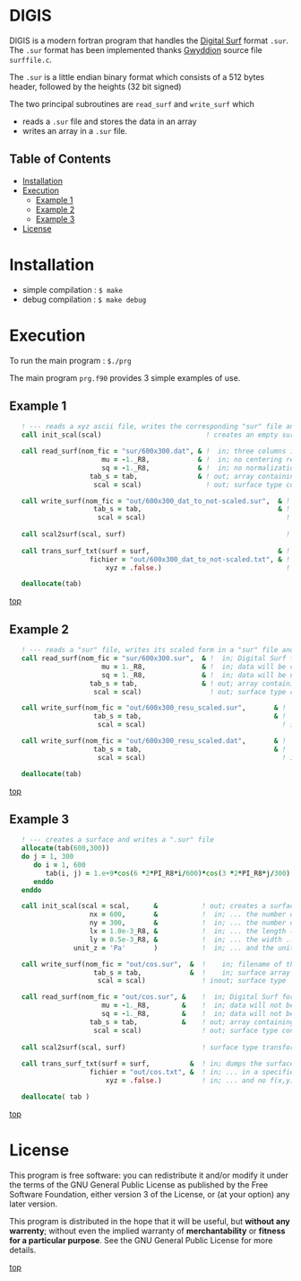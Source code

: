 DIGIS
=====

DIGIS is a modern fortran program that handles the [Digital Surf](https://www.digitalsurf.com/) format ```.sur```. The ```.sur``` format has been implemented thanks [Gwyddion](http://gwyddion.net/) source file ```surffile.c```.

The ```.sur``` is a little endian binary format which consists of a 512 bytes header, followed by the heights (32 bit signed) 

The two principal subroutines are ```read_surf``` and ```write_surf``` which 
* reads a ```.sur``` file and stores the data in an array
* writes an array in a ```.sur``` file.

Table of Contents
-----------------
- [Installation](#Installation)
- [Execution](#Execution)
	- [Example 1](#Example-1)
	- [Example 2](#Example-2)
	- [Example 3](#Example-3)
- [License](#License)

Installation
============

* simple compilation : ```$ make```
* debug compilation : ```$ make debug```

Execution
=========

To run the main program : ```$./prg```

The main program ```prg.f90``` provides 3 simple examples of use.

Example 1
---------

```fortran
   ! --- reads a xyz ascii file, writes the corresponding "sur" file and dumps the header
   call init_scal(scal)                          ! creates an empty surface type (fortran form)

   call read_surf(nom_fic = "sur/600x300.dat", & !  in; three columns in ascii format : x y f(x,y); no header; tab separation
                       mu = -1._R8,            & !  in; no centering required
                       sq = -1._R8,            & !  in; no normalization required
                    tab_s = tab,               & ! out; array containing the surface
                     scal = scal)                ! out; surface type containing some informations like length, width, etc.

   call write_surf(nom_fic = "out/600x300_dat_to_not-scaled.sur",  & !    in; filename of the ".sur" to be created
                     tab_s = tab,                                  & !    in; surface array
                      scal = scal)                                   ! inout; surface type
                      
   call scal2surf(scal, surf)                                        ! surface type transformation: fortran form to c form
   
   call trans_surf_txt(surf = surf,                                & ! in; dumps the surface header ...
                    fichier = "out/600x300_dat_to_not-scaled.txt", & ! in; ... in a specified file ...
                        xyz = .false.)                               ! in; ... and no f(x,y) dump.

   deallocate(tab)
```
[top](#table-of-contents)

Example 2
---------

```fortran
   ! --- reads a "sur" file, writes its scaled form in a "sur" file and a xyz file
   call read_surf(nom_fic = "sur/600x300.sur",  & !  in; Digital Surf format
                       mu = 1._R8,              & !  in; data will be centered
                       sq = 1._R8,              & !  in; data will be normalized (with the standard deviation)
                    tab_s = tab,                & ! out; array containing the surface
                     scal = scal)                 ! out; surface type containing some informations like length, width, etc.

   call write_surf(nom_fic = "out/600x300_resu_scaled.sur",       & !    in; filename of the ".sur" to be created
                     tab_s = tab,                                 & !    in; surface array
                      scal = scal)                                  ! inout; surface type

   call write_surf(nom_fic = "out/600x300_resu_scaled.dat",       & !    in; filename of the ascii ".dat" to be created
                     tab_s = tab,                                 & !    in; surface array
                      scal = scal)                                  ! inout; surface type

   deallocate(tab)
```
[top](#table-of-contents)

Example 3
---------

```fortran
   ! --- creates a surface and writes a ".sur" file
   allocate(tab(600,300))
   do j = 1, 300
      do i = 1, 600
         tab(i, j) = 1.e+9*cos(6 *2*PI_R8*i/600)*cos(3 *2*PI_R8*j/300) +1.e+8
      enddo
   enddo

   call init_scal(scal = scal,      &           ! out; creates a surface type, containing ...
                    nx = 600,       &           !  in; ... the number of points along x ...
                    ny = 300,       &           !  in; ... the number of points along y ...
                    lx = 1.0e-3_R8, &           !  in; ... the length (default unit : m) ...
                    ly = 0.5e-3_R8, &           !  in; ... the width ...
                unit_z = 'Pa'       )           !  in; ... and the unit along z.

   call write_surf(nom_fic = "out/cos.sur",  &  !    in; filename of the ".sur" to be created
                     tab_s = tab,            &  !    in; surface array
                      scal = scal)              ! inout; surface type

   call read_surf(nom_fic = "out/cos.sur", &    !  in; Digital Surf format
                       mu = -1._R8,        &    !  in; data will not be centered
                       sq = -1._R8,        &    !  in; data will not be normalized (with the standard deviation)
                    tab_s = tab,           &    ! out; array containing the surface
                     scal = scal)               ! out; surface type containing some informations like length, width, etc.
                     
   call scal2surf(scal, surf)                   ! surface type transformation: fortran form to c form
   
   call trans_surf_txt(surf = surf,          &  ! in; dumps the surface header ...
                    fichier = "out/cos.txt", &  ! in; ... in a specified file ...
                        xyz = .false.)          ! in; ... and no f(x,y) dump.

   deallocate( tab )
```
[top](#table-of-contents)

License
=======

This program is free software: you can redistribute it and/or modify it under the terms of the GNU General Public License as published by the Free Software Foundation, either version 3 of the License, or (at your option) any later version.

This program is distributed in the hope that it will be useful, but **without any warrenty**; without even the implied warranty of **merchantability** or **fitness for a particular purpose**. 
See the GNU General Public License for more details.

[top](#table-of-contents)

